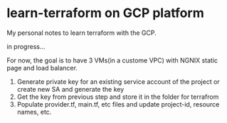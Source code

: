 # learn-terraform on GCP platform
My personal notes to learn terraform with the GCP.

in progress...

For now, the goal is to have 3 VMs(in a custome VPC) with NGNIX static page and load balancer.


1. Generate private key for an existing service account of the project or create new SA and generate the key 
2. Get the key from previous step and store it in the folder for terrafrom
3. Populate provider.tf, main.tf, etc files and update project-id, resource names, etc.

